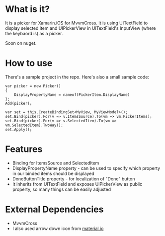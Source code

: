 # What is it?
It is a picker for Xamarin.iOS for MvvmCross. It is using UITextField to display selected item and UIPickerView in UITextField's InputView (where the keybaord is) as a picker.

Soon on nuget.

# How to use
There's a sample project in the repo.  Here's also a small sample code:

```
var picker = new Picker() 
{ 
    DisplayPropertyName = nameof(PickerItem.DisplayName) 
};
Add(picker);

var set = this.CreateBindingSet<MyView, MyViewModel>();
set.Bind(picker).For(v => v.ItemsSource).To(vm => vm.PickerItems);
set.Bind(picker).For(v => v.SelectedItem).To(vm => vm.SelectedItem).TwoWay();
set.Apply();
```

# Features
- Binding for ItemsSource and SelectedItem
- DisplayPropertyName property - can be used to specify which property in our binded items should be displayed
- DoneButtonTitle property - for localization of "Done" button
- It inherits from UITextField and exposes UIPickerView as public property, so many things can be easily adjusted

# External Dependencies
- MvvmCross
- I also used arrow down icon from [material.io](https://material.io/icons/#ic_keyboard_arrow_down)
